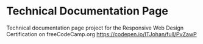 # Technical Documentation Page
Technical documentation page project for the Responsive Web Design Certification on freeCodeCamp.org
https://codepen.io/ITJohan/full/PvZawP
